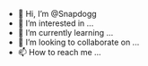 - 👋 Hi, I’m @Snapdogg
- 👀 I’m interested in ...
- 🌱 I’m currently learning ...
- 💞️ I’m looking to collaborate on ...
- 📫 How to reach me ...

<!---
Snapdogg/Snapdogg is a ✨ special ✨ repository because its `README.md` (this file) appears on your GitHub profile.
You can click the Preview link to take a look at your changes.
--->
